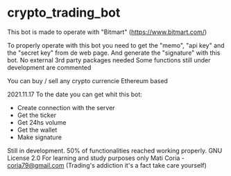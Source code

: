 # crypto_trading_bot

This bot is made to operate with "Bitmart" (https://www.bitmart.com/)

To properly operate with this bot you need to get the "memo", "api key" and the "secret key" from de web page. And generate the "signature" with this bot.
No external 3rd party packages needed
Some functions still under development are commented

You can buy / sell any crypto currencie Ethereum based

2021.11.17 To the date you can get whit this bot:

- Create connection with the server
- Get the ticker
- Get 24hs volume
- Get the wallet
- Make signature

Still in development. 50% of functionalities reached working properly.
GNU License 2.0
For learning and study purposes only
Mati Coria - coria79@gmail.com
(Trading's addiction it's a fact take care yourself)
